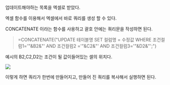 업데이트해야하는 목록을 엑셀로 받았다. 

엑셀 함수를 이용해서 엑셀에서 바로 쿼리를 생성 할 수 있다. 

CONCATENATE 이라는 함수를 사용하고 괄호 안에는 쿼리문을 작성하면 된다. 

>=CONCATENATE("UPDATE 테이블명 SET 컬럼명 = 수정값 WHERE 조건컬럼1='"&B2&"' AND 조건컬럼2 ='"&C2&"' AND 조건컬럼3='"&D2&"';")

예시의 B2,C2,D2는 조건이 될 값이들어있는 셀의 위치다. 

![](https://images.velog.io/images/nnoshel/post/d0b124b4-b22c-4845-9c39-11a33a364a11/%EC%BA%A1%EC%B2%98.PNG)

이렇게 하면 쿼리가 한번에 만들어지고, 만들어 진 쿼리를 복사해서 실행하면 된다. 


